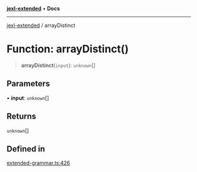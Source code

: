 [**jexl-extended**](../README.md) • **Docs**

***

[jexl-extended](../globals.md) / arrayDistinct

# Function: arrayDistinct()

> **arrayDistinct**(`input`): `unknown`[]

## Parameters

• **input**: `unknown`[]

## Returns

`unknown`[]

## Defined in

[extended-grammar.ts:426](https://github.com/nikoraes/jexl-extended/blob/db8adde102268337995e72b2224f129152316ed5/src/extended-grammar.ts#L426)
